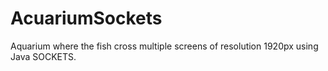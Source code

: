# AcuariumSockets
Aquarium where the fish cross multiple screens of resolution 1920px using Java SOCKETS.
